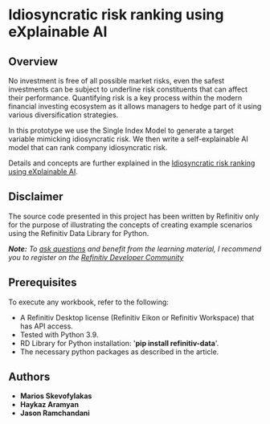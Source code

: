 # Idiosyncratic risk ranking using eXplainable AI


## <a id="overview"></a>Overview
No investment is free of all possible market risks, even the safest investments can be subject to underline risk constituents that can affect their performance. Quantifying risk is a key process within the modern financial investing ecosystem as it allows managers to hedge part of it using various diversification strategies.

In this prototype we use the Single Index Model to generate a target variable mimicking idiosyncratic risk. We then write a self-explainable AI model that can rank company idiosyncratic risk.

Details and concepts are further explained in the [Idiosyncratic risk ranking using eXplainable AI]().
## <a id="disclaimer"></a>Disclaimer
The source code presented in this project has been written by Refinitiv only for the purpose of illustrating the concepts of creating example scenarios using the Refinitiv Data Library for Python.

***Note:** To [ask questions](https://community.developers.refinitiv.com/index.html) and benefit from the learning material, I recommend you to register on the [Refinitiv Developer Community](https://developers.refinitiv.com)*

## <a name="prerequisites"></a>Prerequisites

To execute any workbook, refer to the following:

- A Refinitiv Desktop license (Refinitiv Eikon or Refinitiv Workspace) that has API access. 
- Tested with Python 3.9.
- RD Library for Python installation:  '**pip install refinitiv-data**'.
- The necessary python packages as described in the article.


  
## <a id="authors"></a>Authors
* **Marios Skevofylakas**
* **Haykaz Aramyan**
* **Jason Ramchandani**
